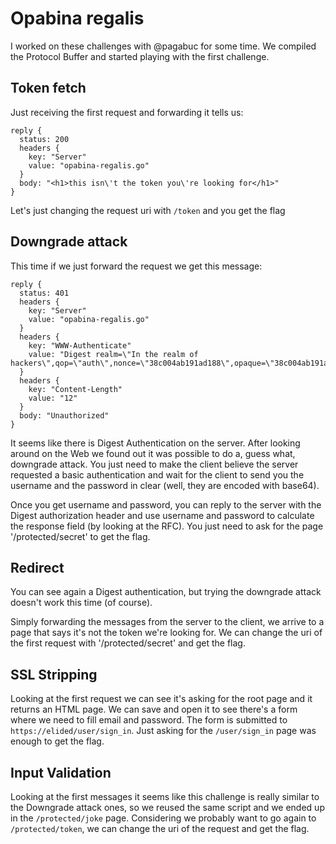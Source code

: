 # Opabina regalis

I worked on these challenges with @pagabuc for some time.
We compiled the Protocol Buffer and started playing with the first challenge.

## Token fetch

Just receiving the first request and forwarding it tells us:
```
reply {
  status: 200
  headers {
    key: "Server"
    value: "opabina-regalis.go"
  }
  body: "<h1>this isn\'t the token you\'re looking for</h1>"
}
```
Let's just changing the request uri with `/token` and you get the flag

## Downgrade attack

This time if we just forward the request we get this message:
```
reply {
  status: 401
  headers {
    key: "Server"
    value: "opabina-regalis.go"
  }
  headers {
    key: "WWW-Authenticate"
    value: "Digest realm=\"In the realm of hackers\",qop=\"auth\",nonce=\"38c004ab191ad188\",opaque=\"38c004ab191ad188\""
  }
  headers {
    key: "Content-Length"
    value: "12"
  }
  body: "Unauthorized"
}
```

It seems like there is Digest Authentication on the server. After looking
around on the Web we found out it was possible to do a, guess what, downgrade
attack. You just need to make the client believe the server requested a basic
authentication and wait for the client to send you the username and the
password in clear (well, they are encoded with base64).

Once you get username and password, you can reply to the server with the Digest
authorization header and use username and password to calculate the response
field (by looking at the RFC). You just need to ask for the page
'/protected/secret' to get the flag.

## Redirect

You can see again a Digest authentication, but trying the downgrade attack
doesn't work this time (of course).

Simply forwarding the messages from the server to the client, we arrive to a
page that says it's not the token we're looking for. We can change the uri of
the first request with '/protected/secret' and get the flag.

## SSL Stripping

Looking at the first request we can see it's asking for the root page and it
returns an HTML page. We can save and open it to see there's a form where we
need to fill email and password. The form is submitted to
`https://elided/user/sign_in`. Just asking for the `/user/sign_in` page was
enough to get the flag.

## Input Validation

Looking at the first messages it seems like this challenge is really similar to
the Downgrade attack ones, so we reused the same script and we ended up in the
`/protected/joke` page. Considering we probably want to go again to
`/protected/token`, we can change the uri of the request and get the flag.
